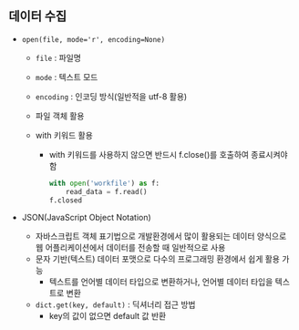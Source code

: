 ## 데이터 수집

- `open(file, mode='r', encoding=None)`

  - `file` : 파일명

  - `mode` : 텍스트 모드

  - `encoding` : 인코딩 방식(일반적을 utf-8 활용)

  - 파일 객체 활용

  - with 키워드 활용

    - with 키워드를 사용하지 않으면 반드시 f.close()를 호출하여 종료시켜야 함

      ```python
      with open('workfile') as f:
          read_data = f.read()
      f.closed
      ```

- JSON(JavaScript Object Notation)
  - 자바스크립트 객체 표기법으로 개발환경에서 많이 활용되는 데이터 양식으로 웹 어플리케이션에서 데이터를 전송할 때 일반적으로 사용
  - 문자 기반(텍스트) 데이터 포맷으로 다수의 프로그래밍 환경에서 쉽게 활용 가능
    - 텍스트를 언어별 데이터 타입으로 변환하거나, 언어별 데이터 타입을 텍스트로 변환
  - `dict.get(key, default)` : 딕셔너리 접근 방법
    - key의 값이 없으면 default 값 반환